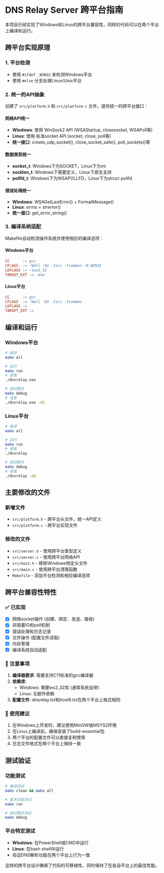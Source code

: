 # DNS Relay Server 跨平台指南

本项目已经实现了Windows和Linux的跨平台兼容性，同样的代码可以在两个平台上编译和运行。

## 跨平台实现原理

### 1. 平台检测
- 使用 `#ifdef _WIN32` 来检测Windows平台
- 使用 `#else` 分支处理Linux/Unix平台

### 2. 统一的API抽象
创建了 `src/platform.h` 和 `src/platform.c` 文件，提供统一的跨平台接口：

#### 网络API统一
- **Windows**: 使用 WinSock2 API (WSAStartup, closesocket, WSAPoll等)
- **Linux**: 使用 标准socket API (socket, close, poll等)
- **统一接口**: create_udp_socket(), close_socket_safe(), poll_sockets()等

#### 数据类型统一
- **socket_t**: Windows下为SOCKET，Linux下为int
- **socklen_t**: Windows下需要定义，Linux下原生支持
- **pollfd_t**: Windows下为WSAPOLLFD，Linux下为struct pollfd

#### 错误处理统一
- **Windows**: WSAGetLastError() + FormatMessage()
- **Linux**: errno + strerror()
- **统一接口**: get_error_string()

### 3. 编译系统适配
Makefile自动检测操作系统并使用相应的编译选项：

#### Windows平台
```makefile
CC      := gcc 
CFLAGS  := -Wall -O2 -Isrc -fcommon -D_WIN32
LDFLAGS := -lws2_32
TARGET_EXT := .exe
```

#### Linux平台
```makefile
CC      := gcc 
CFLAGS  := -Wall -O2 -Isrc -fcommon
LDFLAGS := 
TARGET_EXT := 
```

## 编译和运行

### Windows平台
```bash
# 编译
make all

# 运行
make run
# 或者
./dnsrelay.exe

# 调试模式
make debug
# 或者
./dnsrelay.exe -dd
```

### Linux平台
```bash
# 编译
make all

# 运行
make run
# 或者
./dnsrelay

# 调试模式
make debug
# 或者
./dnsrelay -dd
```

## 主要修改的文件

### 新增文件
- `src/platform.h` - 跨平台头文件，统一API定义
- `src/platform.c` - 跨平台实现文件

### 修改的文件
- `src/server.h` - 使用跨平台类型定义
- `src/server.c` - 使用跨平台网络API
- `src/host.h` - 移除Windows特定头文件
- `src/main.c` - 使用跨平台清理函数
- `Makefile` - 添加平台检测和相应编译选项

## 跨平台兼容性特性

### ✅ 已实现
- [x] 网络socket操作 (创建、绑定、发送、接收)
- [x] 非阻塞IO和poll机制
- [x] 错误处理和日志记录
- [x] 文件操作 (配置文件读取)
- [x] 内存管理
- [x] 编译系统自动适配

### 🔧 注意事项
1. **编译器要求**: 需要支持C11标准的gcc编译器
2. **依赖库**: 
   - Windows: 需要ws2_32库 (通常系统自带)
   - Linux: 无额外依赖
3. **配置文件**: dnsrelay.txt和host6.txt在两个平台上格式相同

### 📝 使用建议
1. 在Windows上开发时，建议使用MinGW或MSYS2环境
2. 在Linux上编译前，确保安装了build-essential包
3. 两个平台的配置文件可以直接复制使用
4. 日志文件格式在两个平台上保持一致

## 测试验证

### 功能测试
```bash
# 编译测试
make clean && make all

# 基本功能测试
make run

# 调试模式测试
make debug
```

### 平台特定测试
- **Windows**: 在PowerShell或CMD中运行
- **Linux**: 在bash shell中运行
- 验证DNS解析功能在两个平台上行为一致

这样的跨平台设计确保了代码的可移植性，同时保持了在各自平台上的最佳性能。
